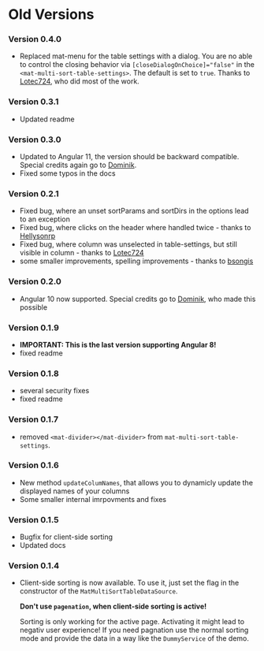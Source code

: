 # Old Versions
### Version 0.4.0
- Replaced mat-menu for the table settings with a dialog. You are no able to control the closing behavior via `[closeDialogOnChoice]="false"` in the `<mat-multi-sort-table-settings>`. The default is set to `true`. Thanks to [Lotec724](https://github.com/Lotec724), who did most of the work.

### Version 0.3.1
- Updated readme

### Version 0.3.0
- Updated to Angular 11, the version should be backward compatible. Special credits again go to [Dominik](https://github.com/Dafnik).
- Fixed some typos in the docs

### Version 0.2.1
- Fixed bug, where an unset sortParams and sortDirs in the options lead to an exception
- Fixed bug, where clicks on the header where handled twice - thanks to [Hellysonrp](https://github.com/Hellysonrp)
- Fixed bug, where column was unselected in table-settings, but still visible in column - thanks to [Lotec724](https://github.com/Lotec724)
- some smaller improvements, spelling improvements - thanks to [bsongis](https://github.com/bsongis)

### Version 0.2.0
- Angular 10 now supported. Special credits go to [Dominik](https://github.com/Dafnik), who made this possible
  
### Version 0.1.9
- **IMPORTANT: This is the last version supporting Angular 8!**
- fixed readme

### Version 0.1.8
- several security fixes
- fixed readme

### Version 0.1.7
- removed `<mat-divider></mat-divider>` from `mat-multi-sort-table-settings`.

### Version 0.1.6
- New method `updateColumNames`, that allows you to dynamicly update the displayed names of your columns
- Some smaller internal imrpovments and fixes

### Version 0.1.5
- Bugfix for client-side sorting
- Updated docs

### Version 0.1.4
- Client-side sorting is now available. To use it, just set the flag in the constructor of the `MatMultiSortTableDataSource`.
  
  **Don't use `pagenation`, when client-side sorting is active!** 
  
  Sorting is only working for the active page. Activating it might lead to negativ user experience! If you need pagnation use the normal sorting mode and provide the data in a way like the `DummyService` of the demo.